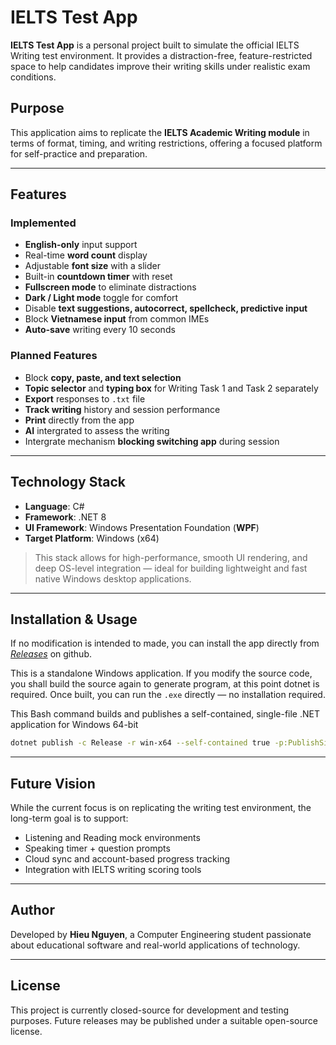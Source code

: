 # IELTS Test App

**IELTS Test App** is a personal project built to simulate the official IELTS Writing test environment. It provides a distraction-free, feature-restricted space to help candidates improve their writing skills under realistic exam conditions.

## Purpose

This application aims to replicate the **IELTS Academic Writing module** in terms of format, timing, and writing restrictions, offering a focused platform for self-practice and preparation.

---

## Features

### Implemented

- **English-only** input support  
- Real-time **word count** display  
- Adjustable **font size** with a slider  
- Built-in **countdown timer** with reset  
- **Fullscreen mode** to eliminate distractions  
- **Dark / Light mode** toggle for comfort  
- Disable **text suggestions, autocorrect, spellcheck, predictive input**  
- Block **Vietnamese input** from common IMEs  
- **Auto-save** writing every 10 seconds

### Planned Features

- Block **copy, paste, and text selection**  
- **Topic selector** and **typing box** for Writing Task 1 and Task 2 separately
- **Export**  responses to `.txt` file  
- **Track writing** history and session performance  
- **Print** directly from the app
- **AI** intergrated to assess the writing
- Intergrate mechanism **blocking switching app** during session

---

## Technology Stack

- **Language**: C#  
- **Framework**: .NET 8  
- **UI Framework**: Windows Presentation Foundation (**WPF**)  
- **Target Platform**: Windows (x64)

> This stack allows for high-performance, smooth UI rendering, and deep OS-level integration — ideal for building lightweight and fast native Windows desktop applications.

---

## Installation & Usage

If no modification is intended to made, you can install the app directly from [*Releases*](https://github.com/hieunguyenarc03/IELTSTestApp/releases) on github.

This is a standalone Windows application. If you modify the source code, you shall build the source again to generate program, at this point dotnet is required. Once built, you can run the `.exe` directly — no installation required.

This Bash command builds and publishes a self-contained, single-file .NET application for Windows 64-bit

```bash
dotnet publish -c Release -r win-x64 --self-contained true -p:PublishSingleFile=true
```
---

## Future Vision

While the current focus is on replicating the writing test environment, the long-term goal is to support:

- Listening and Reading mock environments  
- Speaking timer + question prompts  
- Cloud sync and account-based progress tracking  
- Integration with IELTS writing scoring tools  

---

## Author

Developed by **Hieu Nguyen**, a Computer Engineering student passionate about educational software and real-world applications of technology.

---

## License

This project is currently closed-source for development and testing purposes. Future releases may be published under a suitable open-source license.